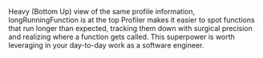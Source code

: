 Heavy (Bottom Up) view of the same profile information, longRunningFunction is at the top
Profiler makes it easier to spot functions that run longer than expected, tracking them down 
with surgical precision and realizing where a function gets called. This superpower is worth 
leveraging in your day-to-day work as a software engineer.